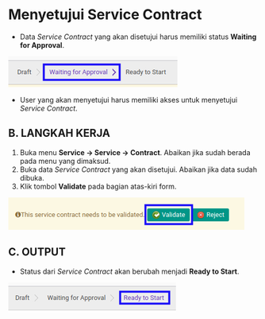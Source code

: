 # Menyetujui Service Contract

* Data *Service Contract* yang akan disetujui harus memiliki status **Waiting for Approval**.

![](../../img/service-contract/status-waiting-for-approval.png)

* User yang akan menyetujui harus memiliki akses untuk menyetujui *Service Contract*.

## B. LANGKAH KERJA

1. Buka menu **Service -> Service -> Contract**. Abaikan jika sudah berada pada menu yang dimaksud.
2. Buka data *Service Contract* yang akan disetujui. Abaikan jika data sudah dibuka.
3. Klik tombol **Validate** pada bagian atas-kiri form.

![](../../img/service-contract/tombol-validate.png)

## C. OUTPUT

* Status dari *Service Contract* akan berubah menjadi **Ready to Start**.

![](../../img/service-contract/status-ready-to-start.png)
